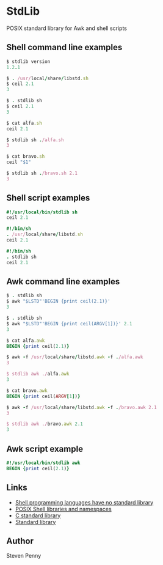 StdLib
======
POSIX standard library for Awk and shell scripts

Shell command line examples
---------------------------

~~~rb
$ stdlib version
1.2.1
~~~

~~~rb
$ . /usr/local/share/libstd.sh
$ ceil 2.1
3
~~~

~~~rb
$ . stdlib sh
$ ceil 2.1
3
~~~

~~~rb
$ cat alfa.sh
ceil 2.1

$ stdlib sh ./alfa.sh
3
~~~

~~~rb
$ cat bravo.sh
ceil "$1"

$ stdlib sh ./bravo.sh 2.1
3
~~~

Shell script examples
---------------------

~~~rb
#!/usr/local/bin/stdlib sh
ceil 2.1
~~~

~~~rb
#!/bin/sh
. /usr/local/share/libstd.sh
ceil 2.1
~~~

~~~rb
#!/bin/sh
. stdlib sh
ceil 2.1
~~~

Awk command line examples
-------------------------

~~~rb
$ . stdlib sh
$ awk "$LSTD"'BEGIN {print ceil(2.1)}'
3
~~~

~~~rb
$ . stdlib sh
$ awk "$LSTD"'BEGIN {print ceil(ARGV[1])}' 2.1
3
~~~

~~~rb
$ cat alfa.awk
BEGIN {print ceil(2.1)}

$ awk -f /usr/local/share/libstd.awk -f ./alfa.awk
3

$ stdlib awk ./alfa.awk
3
~~~

~~~rb
$ cat bravo.awk
BEGIN {print ceil(ARGV[1])}

$ awk -f /usr/local/share/libstd.awk -f ./bravo.awk 2.1
3

$ stdlib awk ./bravo.awk 2.1
3
~~~

Awk script example
------------------

~~~rb
#!/usr/local/bin/stdlib awk
BEGIN {print ceil(2.1)}
~~~

Links
-----
- [Shell programming languages have no standard library][xr]
- [POSIX Shell libraries and namespaces][wh]
- [C standard library][ya]
- [Standard library][zu]

Author
------------
Steven Penny

[wh]:http://hyperpolyglot.org/shell#libraries-namespaces
[xr]:http://unix.stackexchange.com/q/297792#297805
[ya]:http://wikipedia.org/wiki/C_standard_library
[zu]:http://wikipedia.org/wiki/Standard_library
